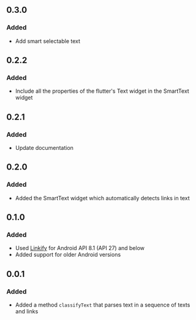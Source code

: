 ## 0.3.0

### Added
* Add smart selectable text

## 0.2.2

### Added
* Include all the properties of the flutter's Text widget in the SmartText widget

## 0.2.1

### Added
* Update documentation

## 0.2.0

### Added
* Added the SmartText widget which automatically detects links in text

## 0.1.0

### Added
* Used [Linkify](https://developer.android.com/reference/android/text/util/Linkify) for Android API 8.1 (API 27) and below
* Added support for older Android versions

## 0.0.1

### Added
* Added a method `classifyText` that parses text in a sequence of texts and links
